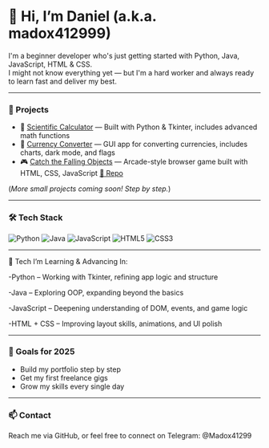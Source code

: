 # 👋 Hi, I’m Daniel (a.k.a. madox412999)

I'm a beginner developer who's just getting started with Python, Java, JavaScript, HTML & CSS.  
I might not know everything yet — but I'm a hard worker and always ready to learn fast and deliver my best.

---

### 🚀 Projects
- 🔢 [Scientific Calculator](https://github.com/madox412999/ScientificCalculator) — Built with Python & Tkinter, includes advanced math functions  
- 💱 [Currency Converter](https://github.com/madox412999/CurrencyConverter) — GUI app for converting currencies, includes charts, dark mode, and flags
- 🎮 [Catch the Falling Objects](https://madox412999.github.io/catch-the-falling-objects/) — Arcade-style browser game built with HTML, CSS, JavaScript [📁 Repo](https://github.com/madox412999/catch-the-falling-objects)

(*More small projects coming soon! Step by step.*)

---

### 🛠 Tech Stack
![Python](https://img.shields.io/badge/Python-3776AB?style=flat&logo=python&logoColor=white)
![Java](https://img.shields.io/badge/Java-ED8B00?style=flat&logo=java&logoColor=white)
![JavaScript](https://img.shields.io/badge/JavaScript-F7DF1E?style=flat&logo=javascript&logoColor=black)
![HTML5](https://img.shields.io/badge/HTML5-E34F26?style=flat&logo=html5&logoColor=white)
![CSS3](https://img.shields.io/badge/CSS3-1572B6?style=flat&logo=css3&logoColor=white)

---

🧠 Tech I’m Learning & Advancing In:

-Python – Working with Tkinter, refining app logic and structure

-Java – Exploring OOP, expanding beyond the basics

-JavaScript – Deepening understanding of DOM, events, and game logic

-HTML + CSS – Improving layout skills, animations, and UI polish

---

### 🎯 Goals for 2025
- Build my portfolio step by step  
- Get my first freelance gigs  
- Grow my skills every single day  

---

### 📫 Contact
Reach me via GitHub, or feel free to connect on Telegram: @Madox41299
